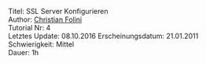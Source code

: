 Titel: SSL Server Konfigurieren  
Author: <a href="mailto:christian.folini@netnea.com">Christian Folini</a>  
Tutorial Nr: 4  
Letztes Update: 08.10.2016
Erscheinungsdatum: 21.01.2011  
Schwierigkeit: Mittel  
Dauer: 1h

